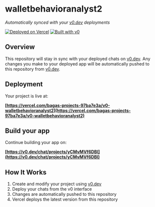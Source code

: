 # walletbehavioranalyst2

*Automatically synced with your [v0.dev](https://v0.dev) deployments*

[![Deployed on Vercel](https://img.shields.io/badge/Deployed%20on-Vercel-black?style=for-the-badge&logo=vercel)](https://vercel.com/bagas-projects-97ba7e3a/v0-walletbehavioranalyst2)
[![Built with v0](https://img.shields.io/badge/Built%20with-v0.dev-black?style=for-the-badge)](https://v0.dev/chat/projects/yCMvMVf6DBI)

## Overview

This repository will stay in sync with your deployed chats on [v0.dev](https://v0.dev).
Any changes you make to your deployed app will be automatically pushed to this repository from [v0.dev](https://v0.dev).

## Deployment

Your project is live at:

**[https://vercel.com/bagas-projects-97ba7e3a/v0-walletbehavioranalyst2](https://vercel.com/bagas-projects-97ba7e3a/v0-walletbehavioranalyst2)**

## Build your app

Continue building your app on:

**[https://v0.dev/chat/projects/yCMvMVf6DBI](https://v0.dev/chat/projects/yCMvMVf6DBI)**

## How It Works

1. Create and modify your project using [v0.dev](https://v0.dev)
2. Deploy your chats from the v0 interface
3. Changes are automatically pushed to this repository
4. Vercel deploys the latest version from this repository